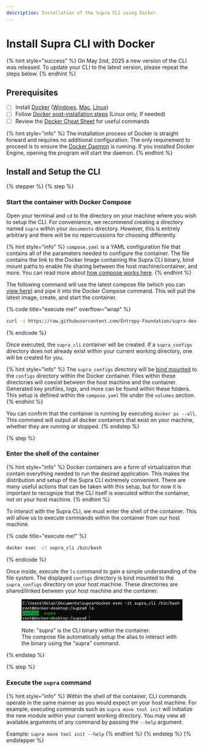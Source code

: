 ```yaml
---
description: Installation of the Supra CLI using Docker.
---
```


# Install Supra CLI with Docker

{% hint style="success" %}
On May 2nd, 2025 a new version of the CLI was released. To update your CLI to the latest version, please repeat the steps below.
{% endhint %}

## Prerequisites

* [ ] Install [Docker](https://www.docker.com/) ([Windows](https://docs.docker.com/desktop/setup/install/windows-install/), [Mac](https://docs.docker.com/desktop/setup/install/mac-install/), [Linux](https://docs.docker.com/desktop/setup/install/linux/))
* [ ] Follow [Docker post-installation steps](https://docs.docker.com/engine/install/linux-postinstall/#manage-docker-as-a-non-root-user) (Linux only, If needed)
* [ ] Review the [Docker Cheat Sheet](https://docs.docker.com/get-started/docker_cheatsheet.pdf) for useful commands

{% hint style="info" %}
The installation process of Docker is straight forward and requires no additional configuration. The only requirement to proceed is to ensure the [Docker Daemon](https://docs.docker.com/engine/daemon/start/) is running. If you installed Docker Engine, opening the program will start the daemon.
{% endhint %}

## Install and Setup the CLI

{% stepper %}
{% step %}
### Start the container with Docker Compose

Open your terminal and `cd` to the directory on your machine where you wish to setup the CLI. For convenience, we recommend creating a directory named `supra` within your `documents` directory. However, this is entirely arbitrary and there will be no repercussions for choosing differently.

{% hint style="info" %}
`compose.yaml` is a YAML configuration file that contains all of the parameters needed to configure the container. The file contains the link to the Docker Image containing the Supra CLI binary, bind mount paths to enable file sharing between the host machine/container, and more. You can read more about [how compose works here](https://docs.docker.com/compose/intro/compose-application-model/).
{% endhint %}

The following command will use the latest compose file (which you can [view here](https://github.com/Entropy-Foundation/supra-dev-hub/blob/main/Scripts/cli/compose.yaml)) and pipe it into the Docker Compose command. This will pull the latest image, create, and start the container.

{% code title="execute me!" overflow="wrap" %}
```bash
curl -s https://raw.githubusercontent.com/Entropy-Foundation/supra-dev-hub/refs/heads/main/Scripts/cli/compose.yaml | docker compose -f - up -d
```
{% endcode %}

Once executed, the `supra_cli` container will be created. If a `supra_configs` directory does not already exist within your current working directory, one will be created for you.&#x20;

{% hint style="info" %}
The `supra_configs` directory will be [bind mounted](https://docs.docker.com/engine/storage/bind-mounts/) to the `configs` directory within the Docker container. Files within these directories will coexist between the host machine and the container. Generated key profiles, logs, and more can be found within these folders. This setup is defined within the `compose.yaml` file under the `volumes` section.
{% endhint %}

You can confirm that the container is running by executing `docker ps --all`. This command will output all docker containers that exist on your machine, whether they are running or stopped.
{% endstep %}

{% step %}
### Enter the shell of the container

{% hint style="info" %}
Docker containers are a form of virtualization that contain everything needed to run the desired application. This makes the distribution and setup of the Supra CLI extremely convenient. There are many useful actions that can be taken with this setup, but for now it is important to recognize that the CLI itself is executed within the container, not on your host machine.
{% endhint %}

To interact with the Supra CLI, we must enter the shell of the container. This will allow us to execute commands within the container from our host machine.&#x20;

{% code title="execute me!" %}
```bash
docker exec -it supra_cli /bin/bash 
```
{% endcode %}

Once inside, execute the `ls` command to gain a simple understanding of the file system. The displayed `configs` directory is bind mounted to the `supra_configs` directory on your host machine. These directories are shared/linked between your host machine and the container.

<figure><img src="../.gitbook/assets/cli_new.png" alt=""><figcaption><p>Note: "supra" is the CLI binary within the container. <br>The compose file automatically setup the alias to interact with the binary using the "supra" command.</p></figcaption></figure>
{% endstep %}

{% step %}
### Execute the `supra` command

{% hint style="info" %}
Within the shell of the container, CLI commands operate in the same manner as you would expect on your host machine. For example, executing commands such as `supra move tool init` will initialize the new module within your current working directory. You may view all available arguments of any command by passing the `--help` argument.&#x20;

Example: `supra move tool init --help`
{% endhint %}
{% endstep %}
{% endstepper %}
